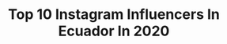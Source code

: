 ---
title: Top 10 Instagram Influencers In Ecuador In 2020
description: >-
  Find top Instagram influencers in Ecuador in 2020. Most popular hashtags: #love #fashion #quedateencasa #pictureoftheday.
platform: Instagram
profiles:
  - username: "valentin_carvajal"
    fullname: >-
      Valentin Carvajal
    location: "Ecuador"
    followers: 103392
    engagement: 1314
    commentsToLikes: 0.029391
    id: ck13aiyqzqlqi0i19ifmppa4y
    verified: false
    hashtags: "#love, #mujerecuadorteacompa, #sanvalentin, #consumelonuestroec"
  - username: "damianbernalf"
    fullname: >-
      Damián El Champ
    location: "Ecuador"
    followers: 44061
    engagement: 965
    commentsToLikes: 0.031432
    id: ck0w3qgi0uqsr0i19g6ynkto7
    verified: false
    hashtags: "#amordeperro, #mundo, #queso, #hosteria"
  - username: "mat_carvajal"
    fullname: >-
      Mateo Carvajal
    location: "Ecuador"
    followers: 42482
    engagement: 1564
    commentsToLikes: 0.017890
    id: ck13aizu6qlu90i19ggeme3wz
    verified: false
    hashtags: "#friends, #come, #amigos, #ya"
  - username: "kikejav"
    fullname: >-
      KikeJav
    location: "Ecuador"
    followers: 373143
    engagement: 1633
    commentsToLikes: 0.020885
    id: ck14gh2s356yc0i19e2kupxk7
    verified: false
    hashtags: "#viejocreateunacuenta, #flowviolento, #gentlemanstyle, #biela"
  - username: "ac.cueva211_"
    fullname: >-
      tengo cara de culo
    location: "Ecuador"
    followers: 11375
    engagement: 1650
    commentsToLikes: 0.014656
    id: ck0w4sjhi075k0i19poad220t
    verified: false
    hashtags: "#tbt"
  - username: "solange_azuero"
    fullname: >-
      Solange Azuero🌻🥑
    location: "Ecuador"
    followers: 12693
    engagement: 1271
    commentsToLikes: 0.021311
    id: ck0w4spiv081n0i19487feo7i
    verified: false
    hashtags: "#lagoagrio, #style, #blogger, #peru"
  - username: "kevismael"
    fullname: >-
      I S M A E L   K E V I N
    location: "Ecuador"
    followers: 5009
    engagement: 1747
    commentsToLikes: 0.038385
    id: ck0w4spro083f0i19pnn7v8r7
    verified: false
    hashtags: ""
  - username: "gabrielaloaizaj"
    fullname: >-
      GABY LOAIZA• Life&Sports Coach
    location: "Ecuador"
    followers: 19073
    engagement: 464
    commentsToLikes: 0.072614
    id: ck15sjn3ldcbn0i19tkhytbj8
    verified: false
    hashtags: "#lifequotes, #space, #streching, #happymonth"
  - username: "gioandradecruz"
    fullname: >-
      Gio Andrade 🧜🏻‍♀️
    location: "Ecuador"
    followers: 12062
    engagement: 1289
    commentsToLikes: 0.015880
    id: ck0w4spu5084o0i19r8wbtbyd
    verified: false
    hashtags: "#maleficent, #cruelladevil, #disney, #cosplay"
  - username: "gisley_stefany_oficial"
    fullname: >-
      Gisley stefany
    location: "Ecuador"
    followers: 37497
    engagement: 474
    commentsToLikes: 0.016145
    id: ck0w1glyvj8ux0i19uolrccli
    verified: false
    hashtags: "#feliz, #bendecido, #gisley, #findesemana"
---